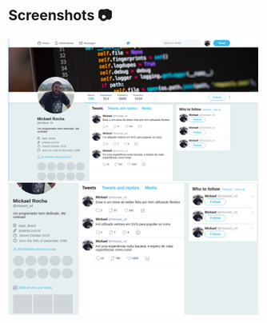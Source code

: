 <p align="center">

# Screenshots :camera:

<img src="./media/home.png" width="500px" />

<img src="./media/timeline.png" width="500px" />

</p>